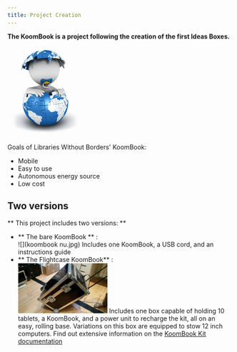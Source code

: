 ```yaml
---
title: Project Creation
---
```


**The KoomBook is a project following the creation of the first Ideas Boxes.**

![](baby.png)

Goals of Libraries Without Borders' KoomBook:
* Mobile
* Easy to use 
* Autonomous energy source 
* Low cost 

## Two versions
** This project includes two versions: **  
 - ** The bare KoomBook ** :  
  ![](koombook nu.jpg)
  Includes one KoomBook, a USB cord, and an instructions guide  
 - ** The Flightcase KoomBook** :  
  ![](flightcase.jpg)
  Includes one box capable of holding 10 tablets, a KoomBook, and a power unit to recharge the kit, all on an easy, rolling base. Variations on this box are equipped to stow 12 inch computers. Find out extensive information on the [KoomBook Kit documentation](http://koombook-kit.doc.bibliosansfrontieres.org/)
